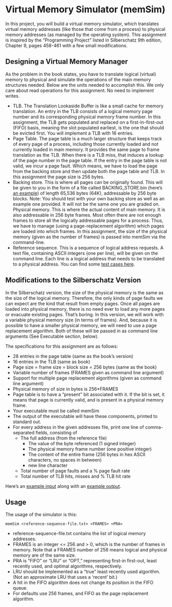 # Virtual Memory Simulator (memSim) 	
In this project, you will build a virtual memory simulator, which translates virtual memory addresses (like those that come from a process) to physical memory addresses (as managed by the operating system). This assignment is inspired by the “Programming Project” listed in Silberschatz 9th edition, Chapter 9, pages 458-461 with a few small modifications.


## Designing a Virtual Memory Manager
As the problem in the book states, you have to translate logical (virtual) memory to physical and simulate the operations of the main memory structures needed. Below are the units needed to accomplish this. We only care about read operations for this assignment. No need to implement writes.

- TLB.
The Translation Lookaside Buffer is like a small cache for memory translation. An entry in the TLB consists of a logical memory page number and its corresponding physical memory frame number. In this assignment, the TLB gets populated and replaced on a first-in-first-out (FIFO) basis, meaning the slot populated earliest, is the one that should be evicted first. You will implement a TLB with 16 entries.
- Page Table.
The page table is a much larger structure that keeps track of every page of a process, including those currently loaded and not currently loaded in main memory. It provides the same page to frame translation as the TLB. When there is a TLB miss, that induces a lookup of the page number in the page table. If the entry in the page table is not valid, we incur a page fault. Which means, we have to load the page from the backing store and then update both the page table and TLB. In this assignment the page size is 256 bytes.
- Backing store.
This is where all pages can be originally found. This will be given to you in the form of a file called BACKING_STORE.bin (here’s [an example](https://drive.google.com/file/d/0B0Ogk2egn6BfcFFkVm0xNlhhRWM/view?usp=sharing&resourcekey=0--mIMnHXcCRyuTPJKGI-eeQ)) of length 65,536 bytes (64K), addressable by 256 byte blocks. Note: You should test with your own backing store as well as an example one provided. It will not be the same one you are graded on.
Physical memory. This is where the actual content of main memory. It is also addressable in 256 byte frames. Most often there are not enough frames to store all the logically addressable pages for a process. Thus, we have to manage (using a page-replacement algorithm) which pages are loaded into which frames. In this assignment, the size of the physical memory (given as the number of frames) is passed into memSim via the command-line.
- Reference sequence.
This is a sequence of logical address requests. A text file, containing ASCII integers (one per line), will be given on the command line. Each line is a logical address that needs to  be translated to a physical address. You can find some [test cases here](https://docs.google.com/document/d/1ZEjbwHOMU1_E9FzNkL2nuquGmmlHD9HU9tukoD3fvrE/edit?usp=sharing).

## Modifications to the Silberschatz Version
In the Silberschatz version, the size of the physical memory is the same as the size of the logical memory. Therefore, the only kinds of page faults we can expect are the kind that result from empty pages. Once all pages are loaded into physical memory, there is no need ever to load any more pages or evacuate existing pages. That’s boring. In this version, we will work with a variable physical memory size (in terms of frames). And, because it is possible to have a smaller physical memory, we will need to use a page replacement algorithm. Both of these will be passed in as command line arguments (See Executable section, below).

The specifications for this assignment are as follows:
- 28 entries in the page table (same as the book’s version)
- 16 entries in the TLB (same as book)
- Page size = frame size = block size = 256 bytes (same as the book)
- Variable number of frames (FRAMES given as command line argument)
- Support for multiple page replacement algorithms (given as command line argument)
- Physical memory of size in bytes is 256*FRAMES
- Page table is to have a “present” bit associated with it. If the bit is set, it means that page is currently valid, and is present in a physical memory frame.
- Your executable must be called memSim
- The output of the executable will have these components, printed to standard out.
- For every address in the given addresses file, print one line of comma-separated fields, consisting of
  - The full address (from the reference file)
    - The value of the byte referenced (1 signed integer)
    - The physical memory frame number (one positive integer)
    - The content of the entire frame (256 bytes in hex ASCII characters, no spaces in between)
    - new line character
  - Total number of page faults and a % page fault rate
  - Total number of TLB hits, misses and % TLB hit rate

Here’s an [example input](https://drive.google.com/file/d/0B0Ogk2egn6BfcXM2NFhoZUhRaWM/view?usp=sharing&resourcekey=0-x2vXAZ1u3NDVbUJSF5erow) along with an [example output](https://drive.google.com/file/d/0B0Ogk2egn6BfYTVIcUpRU0QzUjA/view?usp=sharing&resourcekey=0-aWC0wIj5UlxLaAlnGjTRiQ).

## Usage
The usage of the simulator is this:

`memSim <reference-sequence-file.txt> <FRAMES> <PRA>`

- reference-sequence-file.txt contains the list of logical memory addresses.
- FRAMES is an integer <= 256 and > 0, which is the number of frames in memory. Note that a FRAMES number of 256 means logical and physical memory are of the same size. 
- PRA is “FIFO” or “LRU” or “OPT,” representing first-in first-out, least recently used, and optimal algorithms, respectively. 
- LRU should be implemented as a “true” least recently used algorithm. (Not an approximate LRU that uses a ‘recent’ bit.)
- A hit in the FIFO algorithm does not change its position in the FIFO queue.
- For defaults use 256 frames, and FIFO as the page replacement algorithm.

